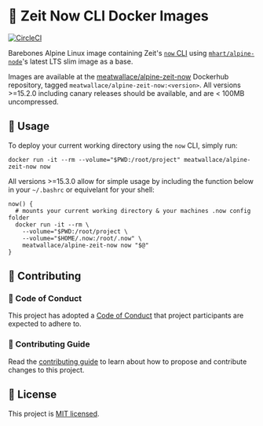 # :whale2: Zeit Now CLI Docker Images

[![CircleCI](https://circleci.com/gh/meatwallace/alpine-zeit-now.svg?style=svg)](https://circleci.com/gh/meatwallace/alpine-zeit-now)

Barebones Alpine Linux image containing Zeit's
[`now` CLI](https://github.com/zeit/now-cli) using
[`mhart/alpine-node`](https://github.com/mhart/alpine-node)'s latest LTS slim
image as a base.

Images are available at the
[meatwallace/alpine-zeit-now](https://hub.docker.com/r/meatwallace/alpine-zeit-now)
Dockerhub repository, tagged `meatwallace/alpine-zeit-now:<version>`. All
versions \>=15.2.0 including canary releases should be available, and are <
100MB uncompressed.

## :rocket: Usage

To deploy your current working directory using the `now` CLI, simply run:

```shell
docker run -it --rm --volume="$PWD:/root/project" meatwallace/alpine-zeit-now now
```

All versions \>=15.3.0 allow for simple usage by including the function below in
your `~/.bashrc` or equivelant for your shell:

```shell
now() {
  # mounts your current working directory & your machines .now config folder
  docker run -it --rm \
    --volume="$PWD:/root/project \
    --volume="$HOME/.now:/root/.now" \
    meatwallace/alpine-zeit-now now "$@"
}
```

## :wrench: Contributing

### :speech_balloon: Code of Conduct

This project has adopted a [Code of Conduct](./CODE_OF_CONDUCT.md) that project
participants are expected to adhere to.

### :book: Contributing Guide

Read the [contributing guide](./CONTRIBUTING.md) to learn about how to propose
and contribute changes to this project.

## :scroll: License

This project is [MIT licensed](./LICENSE).
